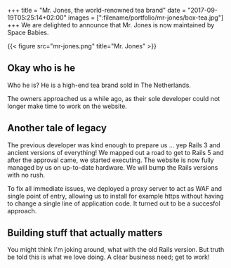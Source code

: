 +++
title = "Mr. Jones, the world-renowned tea brand"
date = "2017-09-19T05:25:14+02:00"
images = [":filename/portfolio/mr-jones/box-tea.jpg"]
+++
We are delighted to announce that Mr. Jones is now maintained by Space Babies.
<!--more-->

{{< figure src="mr-jones.png" title="Mr. Jones" >}}

## Okay who is he
Who he is? He is a high-end tea brand sold in The Netherlands.

The owners approached us a while ago, as their sole developer could not longer
make time to work on the website.

## Another tale of legacy
The previous developer was kind enough to prepare us ... yep Rails 3 and ancient
versions of everything! We mapped out a road to get to Rails 5 and after the
approval came, we started executing. The website is now fully managed by us on
up-to-date hardware. We will bump the Rails versions with no rush.

To fix all immediate issues, we deployed a proxy server to act as WAF and single
point of entry, allowing us to install for example https without having to change
a single line of application code. It turned out to be a succesfol approach.

## Building stuff that actually matters
You might think I'm joking around, what with the old Rails version. But truth
be told this is what we love doing. A clear business need; get to work!
